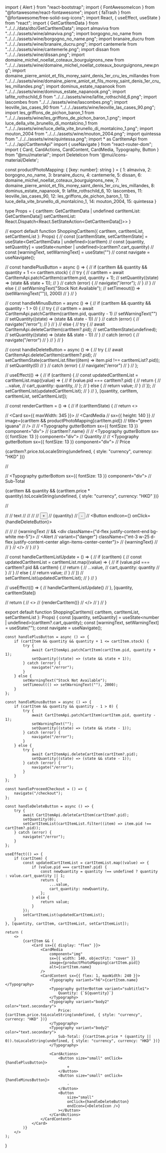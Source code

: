 import { Alert } from "react-bootstrap";
import { FontAwesomeIcon } from "@fortawesome/react-fontawesome";
import { faTrash } from "@fortawesome/free-solid-svg-icons";
import React, { useEffect, useState } from "react";
import { GetCartItemData } from "../../../data/dto/GetCartItemData";
import almaviva from "../../../assets/wine/almaviva.png";
import borgogno_no_name from "../../../assets/wine/borgogno_no_name.png";
import branaire_ducru from "../../../assets/wine/branaire_ducru.png";
import cantemerle from "../../../assets/wine/cantemerle.png";
import dissan from "../../../assets/wine/dissan.png";
import domaine_michel_noellat_coteaux_bourguignons_new from "../../../assets/wine/domaine_michel_noellat_coteaux_bourguignons_new.png";
import domaine_pierre_amiot_et_fils_morey_saint_denis_1er_cru_les_millandes from "../../../assets/wine/domaine_pierre_amiot_et_fils_morey_saint_denis_1er_cru_les_millandes.png";
import dominus_estate_napanook from "../../../assets/wine/dominus_estate_napanook.png";
import lafite_rothschild_6 from "../../../assets/wine/lafite_rothschild_6.png";
import lascombes from "../../../assets/wine/lascombes.png";
import leoville_las_cases_90 from "../../../assets/wine/leoville_las_cases_90.png";
import les_griffons_de_pichon_baron_1 from "../../../assets/wine/les_griffons_de_pichon_baron_1.png";
import luce_della_vite_brunello_di_montalcino_1 from "../../../assets/wine/luce_della_vite_brunello_di_montalcino_1.png";
import mouton_2004 from "../../../assets/wine/mouton_2004.png";
import quintessa from "../../../assets/wine/quintessa.png";
import * as CartItemApi from "../../../api/CartItemApi"
import { useNavigate } from "react-router-dom";
import { Card, CardActions, CardContent, CardMedia, Typography, Button } from "@mui/material";
import DeleteIcon from '@mui/icons-material/Delete';

const productPhotoMapping: { [key: number]: string } = {
    1: almaviva,
    2: borgogno_no_name,
    3: branaire_ducru,
    4: cantemerle,
    5: dissan,
    6: domaine_michel_noellat_coteaux_bourguignons_new,
    7: domaine_pierre_amiot_et_fils_morey_saint_denis_1er_cru_les_millandes,
    8: dominus_estate_napanook,
    9: lafite_rothschild_6,
    10: lascombes,
    11: leoville_las_cases_90,
    12: les_griffons_de_pichon_baron_1,
    13: luce_della_vite_brunello_di_montalcino_1,
    14: mouton_2004,
    15: quintessa
}

type Props = {
    cartItem: GetCartItemData | undefined
    cartItemList: GetCartItemData[]
    setCartItemList: React.Dispatch<React.SetStateAction<GetCartItemData[]>>
}

// export default function ShoppingCartItem({ cartItem, cartItemList, setCartItemList }: Props) {
//     const [cartItemState, setCartItemState] = useState<GetCartItemData | undefined>(cartItem)
//     const [quantity, setQuantity] = useState<number | undefined>(cartItem?.cart_quantity)
//     const [warningText, setWarningText] = useState<string>("")
//     const navigate = useNavigate();

//     const handlePlusButton = async () => {
//         if (cartItem && quantity && quantity + 1 <= cartItem.stock) {
//             try {
//                 cartItem = await CartItemApi.patchCartItem(cartItem.pid, quantity + 1);
//                 setQuantity((state) => (state && state + 1));
//             }
//             catch (error) {
//                 navigate("/error");
//             }
//         }
//         else {
//             setWarningText("Stock Not Available");
//             setTimeout(() => (setWarningText("")), 2000)
//         }
//     }

//     const handleMinusButton = async () => {
//         if (cartItem && quantity && quantity - 1 > 0) {
//             try {
//                 cartItem = await CartItemApi.patchCartItem(cartItem.pid, quantity - 1)
//                 setWarningText("")
//                 setQuantity((state) => (state && state - 1))
//             }
//             catch (error) {
//                 navigate("/error");
//             }
//         }
//         else {
//             try {
//                 await CartItemApi.deleteCartItem(cartItem?.pid);
//                 setCartItemState(undefined);
//                 setQuantity((state) => (state && state - 1))
//             }
//             catch (error) {
//                 navigate("/error")
//             }
//         }
//     }

//     const handleDeleteButton = async () => {
//         try {
//             await CartItemApi.deleteCartItem(cartItem?.pid);
//             setCartItemState(cartItemList.filter((item) => item.pid !== cartItemList?.pid));
//             setQuantity(0)
//         }
//         catch (error) {
//             navigate("/error")
//         }
//     };

//     useEffect(() => {
//         if (cartItem) {
//             const updatedCartItemList = cartItemList.map((value) => {
//                 if (value.pid === cartItem?.pid) {
//                     return {
//                         ...value,
//                         cart_quantity: quantity,
//                     };
//                 } else {
//                     return value;
//                 }
//             });
//             setCartItemList(updatedCartItemList);
//         }
//     }, [quantity, cartItem, cartItemList, setCartItemList]);

//     const renderCartItem = () => {
//         if (cartItemState) {
//             return <>

//                 <Card sx={{ maxWidth: 345 }}>
//                     <CardMedia
//                         sx={{ height: 140 }}
//                         image={cartItem && productPhotoMapping[cartItem.pid]}
//                         title="green iguana"
//                     />
//                     <CardContent>
//                         <Typography gutterBottom sx={{ fontSize: 13 }} component="div">
//                             {cartItem?.name}
//                         </Typography>
//                         <Typography gutterBottom sx={{ fontSize: 13 }} component="div">
//                             Quantity
//                         </Typography>
//                         <Typography gutterBottom sx={{ fontSize: 13 }} component="div">
//                             Price<p> {cartItem?.price.toLocaleString(undefined, { style: "currency", currency: "HKD" })}</p>
//                         </Typography>

//                         <Typography gutterBottom sx={{ fontSize: 13 }} component="div">
//                             Sub-Total<p> {cartItem && quantity && (cartItem.price * quantity).toLocaleString(undefined, { style: "currency", currency: "HKD" })}</p>
//                         </Typography>

//                         <Typography variant="body2" color="text.secondary">
//                             text
//                         </Typography>
//                     </CardContent>
//                     <CardActions>
//                         <Button size="small" onClick={handlePlusButton}>+</Button>
//                         {quantity}
//                         <Button size="small" onClick={handleMinusButton}>-</Button>
//                         <Button endIcon={<DeleteIcon />} onClick={handleDeleteButton}></Button>

//                     </CardActions>
//                 </Card>
//                 {warningText
//                     && <div className={"d-flex justify-content-end bg-white me-5"}>
//                         <Alert
//                             variant={"danger"} className={"mt-3 w-25 d-flex justify-content-center align-items-center-center"}>
//                             {warningText}
//                         </Alert>
//                     </div>}
//             </>
//         }
//     }

//     const handleCartItemListUpdate = () => {
//         if (cartItem) {
//             const updatedCartItemList = cartItemList.map((value) => {
//                 if (value.pid === cartItem?.pid && cartItem) {
//                     return {
//                         ...value,
//                         cart_quantity: quantity
//                     }
//                 }
//                 else {
//                     return value;
//                 }
//             })
//             setCartItemList(updatedCartItemList);
//         }
//     }

//     useEffect(() => {
//         handleCartItemListUpdate()
//     }, [quantity, cartItemState])

//     return (
//         <>
//             {renderCartItem()}
//         </>
//     )
// }

export default function ShoppingCartItem({ cartItem, cartItemList, setCartItemList }: Props) {
    const [quantity, setQuantity] = useState<number | undefined>(cartItem?.cart_quantity);
    const [warningText, setWarningText] = useState<string>("");
    const navigate = useNavigate();

    const handlePlusButton = async () => {
        if (cartItem && quantity && quantity + 1 <= cartItem.stock) {
            try {
                await CartItemApi.patchCartItem(cartItem.pid, quantity + 1);
                setQuantity((state) => (state && state + 1));
            } catch (error) {
                navigate("/error");
            }
        } else {
            setWarningText("Stock Not Available");
            setTimeout(() => setWarningText(""), 2000);
        }
    };

    const handleMinusButton = async () => {
        if (cartItem && quantity && quantity - 1 > 0) {
            try {
                await CartItemApi.patchCartItem(cartItem.pid, quantity - 1);
                setWarningText("");
                setQuantity((state) => (state && state - 1));
            } catch (error) {
                navigate("/error");
            }
        } else {
            try {
                await CartItemApi.deleteCartItem(cartItem?.pid);
                setQuantity((state) => (state && state - 1));
            } catch (error) {
                navigate("/error");
            }
        }
    };

    const handleProceedCheckout = () => {
        navigate("/checkout");
    };

    const handleDeleteButton = async () => {
        try {
            await CartItemApi.deleteCartItem(cartItem?.pid);
            setQuantity(0);
            setCartItemList(cartItemList.filter((item) => item.pid !== cartItem?.pid));
        } catch (error) {
            navigate("/error");
        }
    };

    useEffect(() => {
        if (cartItem) {
            const updatedCartItemList = cartItemList.map((value) => {
                if (value.pid === cartItem?.pid) {
                    const newQuantity = quantity !== undefined ? quantity : value.cart_quantity || 1;
                    return {
                        ...value,
                        cart_quantity: newQuantity,
                    };
                } else {
                    return value;
                }
            });
            setCartItemList(updatedCartItemList);
        }
    }, [quantity, cartItem, cartItemList, setCartItemList]);

    return (
        <>
            {cartItem && (
                <Card sx={{ display: "flex" }}>
                    <CardMedia
                        component="img"
                        sx={{ width: 140, objectFit: "cover" }}
                        image={productPhotoMapping[cartItem.pid]}
                        alt={cartItem.name}
                    />
                    <CardContent sx={{ flex: 1, maxWidth: 240 }}>
                        <Typography variant="h6">{cartItem.name}</Typography>
                        <Typography gutterBottom variant="subtitle1">
                            Quantity: {`${quantity}`}
                        </Typography>
                        <Typography variant="body2" color="text.secondary">
                            Price: {cartItem.price.toLocaleString(undefined, { style: "currency", currency: "HKD" })}
                        </Typography>
                        <Typography variant="body2" color="text.secondary">
                            Sub-Total: {(cartItem.price * (quantity || 0)).toLocaleString(undefined, { style: "currency", currency: "HKD" })}
                        </Typography>

                        <CardActions>
                            <Button size="small" onClick={handlePlusButton}>
                                +
                            </Button>
                            <Button size="small" onClick={handleMinusButton}>
                                -
                            </Button>
                            <Button
                                size="small"
                                onClick={handleDeleteButton}
                                endIcon={<DeleteIcon />}
                            ></Button>
                        </CardActions>
                    </CardContent>
                </Card>
            )}
        </>
    );
}